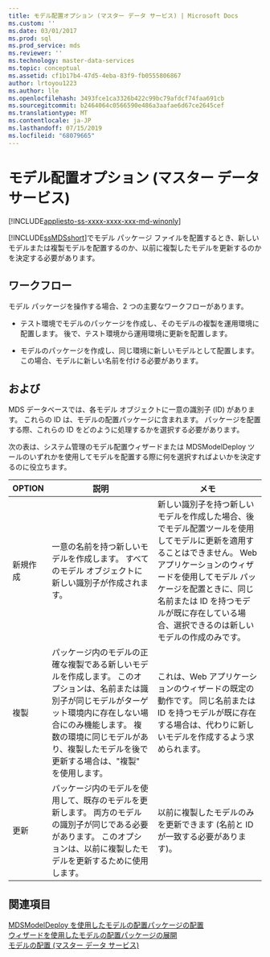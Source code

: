 ```yaml
---
title: モデル配置オプション (マスター データ サービス) | Microsoft Docs
ms.custom: ''
ms.date: 03/01/2017
ms.prod: sql
ms.prod_service: mds
ms.reviewer: ''
ms.technology: master-data-services
ms.topic: conceptual
ms.assetid: cf1b17b4-47d5-4eba-83f9-fb0555806867
author: lrtoyou1223
ms.author: lle
ms.openlocfilehash: 3493fce1ca3326b422c99bc79afdcf74faa691cb
ms.sourcegitcommit: b2464064c0566590e486a3aafae6d67ce2645cef
ms.translationtype: MT
ms.contentlocale: ja-JP
ms.lasthandoff: 07/15/2019
ms.locfileid: "68079665"
---
```

# <a name="model-deployment-options-master-data-services"></a>モデル配置オプション (マスター データ サービス)

[!INCLUDE[appliesto-ss-xxxx-xxxx-xxx-md-winonly](../includes/appliesto-ss-xxxx-xxxx-xxx-md-winonly.md)]

  [!INCLUDE[ssMDSshort](../includes/ssmdsshort-md.md)]でモデル パッケージ ファイルを配置するとき、新しいモデルまたは複製モデルを配置するのか、以前に複製したモデルを更新するのかを決定する必要があります。  
  
## <a name="workflows"></a>ワークフロー  
 モデル パッケージを操作する場合、2 つの主要なワークフローがあります。  
  
-   テスト環境でモデルのパッケージを作成し、そのモデルの複製を運用環境に配置します。 後で、テスト環境から運用環境に更新を配置します。  
  
-   モデルのパッケージを作成し、同じ環境に新しいモデルとして配置します。 この場合、モデルに新しい名前を付ける必要があります。  
  
## <a name="options"></a>および  
 MDS データベースでは、各モデル オブジェクトに一意の識別子 (ID) があります。 これらの ID は、モデルの配置パッケージに含まれます。 パッケージを配置する際、これらの ID をどのように処理するかを選択する必要があります。  
  
 次の表は、システム管理のモデル配置ウィザードまたは MDSModelDeploy ツールのいずれかを使用してモデルを配置する際に何を選択すればよいかを決定するのに役立ちます。  
  
|OPTION|説明|メモ|  
|------------|-----------------|-----------|  
|新規作成|一意の名前を持つ新しいモデルを作成します。 すべてのモデル オブジェクトに新しい識別子が作成されます。|新しい識別子を持つ新しいモデルを作成した場合、後でモデル配置ツールを使用してモデルに更新を適用することはできません。 Web アプリケーションのウィザードを使用してモデル パッケージを配置ときに、同じ名前または ID を持つモデルが既に存在している場合、選択できるのは新しいモデルの作成のみです。|  
|複製|パッケージ内のモデルの正確な複製である新しいモデルを作成します。 このオプションは、名前または識別子が同じモデルがターゲット環境内に存在しない場合にのみ機能します。 複数の環境に同じモデルがあり、複製したモデルを後で更新する場合は、"複製" を使用します。|これは、Web アプリケーションのウィザードの既定の動作です。 同じ名前または ID を持つモデルが既に存在する場合は、代わりに新しいモデルを作成するよう求められます。|  
|更新|パッケージ内のモデルを使用して、既存のモデルを更新します。 両方のモデルの識別子が同じである必要があります。 このオプションは、以前に複製したモデルを更新するために使用します。|以前に複製したモデルのみを更新できます (名前と ID が一致する必要があります)。|  
  
## <a name="see-also"></a>関連項目  
 [MDSModelDeploy を使用したモデルの配置パッケージの配置](../master-data-services/deploy-a-model-deployment-package-by-using-mdsmodeldeploy.md)   
 [ウィザードを使用したモデルの配置パッケージの展開](../master-data-services/deploy-a-model-deployment-package-by-using-the-wizard.md)   
 [モデルの配置 (マスター データ サービス)](../master-data-services/deploying-models-master-data-services.md)  
  
  
